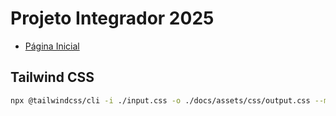 # Projeto Integrador 2025

- [Página Inicial](https://rgomide.github.io/pi2025/)

## Tailwind CSS

```bash
npx @tailwindcss/cli -i ./input.css -o ./docs/assets/css/output.css --minify --watch
```